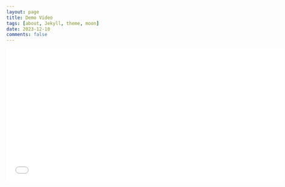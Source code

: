 ```yaml
---
layout: page
title: Demo Video
tags: [about, Jekyll, theme, moon]
date: 2023-12-10
comments: false
---
```

<iframe width="730" height="350" src="//www.youtube.com/embed/5y1WLJMEGgo" frameborder="0"> </iframe>
